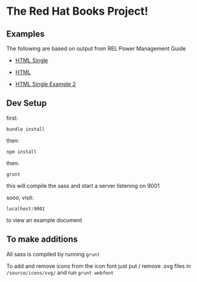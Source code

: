 # The Red Hat Books Project!

## Examples

The following are based on output from REL Power Management Guide

* [HTML Single](http://net-engine.github.io/rh-books/html-single.html)

* [HTML](http://net-engine.github.io/rh-books/html.html)

* [HTML Single Example 2](http://net-engine.github.io/rh-books/html-single-2.html)


## Dev Setup

first:

    bundle install


then:

    npm install


then:

    grunt

this will compile the sass and start a server listening on 9001

sooo, visit:

    localhost:9001

to view an example document


## To make additions

All sass is compiled by running `grunt`

To add and remove icons from the icon font just put / remove .svg files in `/source/icons/svg/` and run `grunt webfont`

